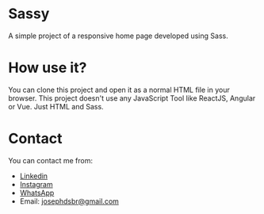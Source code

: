 # Sassy
A simple project of a responsive home page developed using Sass.

# How use it?

You can clone this project and open it as a normal HTML file in your browser. This project doesn't use any JavaScript Tool like ReactJS, Angular or Vue. Just HTML and Sass.

# Contact

You can contact me from:

* [Linkedin](https://www.linkedin.com/in/josephdsbr/)
* [Instagram](https://www.instagram.com/pajebr/)
* [WhatsApp](https://api.whatsapp.com/send?phone=5581997667754)
* Email: josephdsbr@gmail.com
